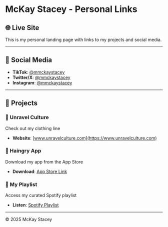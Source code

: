 # McKay Stacey - Personal Links

## 🌐 Live Site

This is my personal landing page with links to my projects and social media.

---

## 📱 Social Media
- **TikTok**: [@mmckaystacey](https://tiktok.com/@mmckaystacey)
- **Twitter/X**: [@mmckaystacey](https://twitter.com/mmckaystacey)
- **Instagram**: [@mmckaystacey](https://instagram.com/mmckaystacey)

---

## 🚀 Projects

### 👗 Unravel Culture
Check out my clothing line
- **Website**: [www.unravelculture.com](https://www.unravelculture.com)

### 📱 Haingry App
Download my app from the App Store
- **Download**: [App Store Link](https://apps.apple.com/app/haingry)

### 🎵 My Playlist
Access my curated Spotify playlist
- **Listen**: [Spotify Playlist](https://spotify.link/KGVZoBxqTXb)

---


© 2025 McKay Stacey
